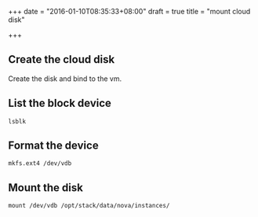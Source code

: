 +++
date = "2016-01-10T08:35:33+08:00"
draft = true
title = "mount cloud disk"

+++



## Create the cloud disk

Create the disk and bind to the vm.

## List the block device

```
lsblk
```

## Format the device

```
mkfs.ext4 /dev/vdb
```

## Mount the disk

```
mount /dev/vdb /opt/stack/data/nova/instances/
```